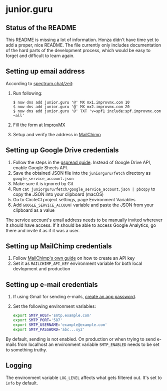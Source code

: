 # junior.guru

## Status of the README

This README is missing a lot of information. Honza didn't have time yet to add a proper, nice README. The file currently only includes documentation of the hard parts of the development process, which would be easy to forget and difficult to learn again.

## Setting up email address

According to [spectrum.chat/zeit](https://spectrum.chat/zeit/now/redirection-email-domain~b5e1b613-ae92-42f9-bc49-e8c824a8a7f2?m=MTUzNDE5OTg3MzMwMw==):

1.  Run following:

    ```
    $ now dns add junior.guru '@' MX mx1.improvmx.com 10
    $ now dns add junior.guru '@' MX mx2.improvmx.com 20
    $ now dns add junior.guru '@' TXT 'v=spf1 include:spf.improvmx.com ~all'
    ```
1.  Fill the form at [ImprovMX](https://improvmx.com/)
1.  Setup and verify the address in [MailChimp](https://mailchimp.com/)

## Setting up Google Drive credentials

1.  Follow the steps in the [gspread guide](https://gspread.readthedocs.io/en/latest/oauth2.html). Instead of Google Drive API, enable Google Sheets API.
1.  Save the obtained JSON file into the `juniorguru/fetch` directory as `google_service_account.json`
1.  Make sure it is ignored by Git
1.  Run `cat juniorguru/fetch/google_service_account.json | pbcopy` to copy the JSON into your clipboard (macOS)
1.  Go to CircleCI project settings, page Environment Variables
1.  Add `GOOGLE_SERVICE_ACCOUNT` variable and paste the JSON from your clipboard as a value

The service account's email address needs to be manually invited wherever it should have access. If it should be able to access Google Analytics, go there and invite it as if it was a user.

## Setting up MailChimp credentials

1. Follow [MailChimp's own guide](https://mailchimp.com/help/about-api-keys/) on how to create an API key
1. Set it as `MAILCHIMP_API_KEY` environment variable for both local devlopment and production

## Setting up e-mail credentials

1.  If using Gmail for sending e-mails, [create an app password](https://security.google.com/settings/security/apppasswords).
1.  Set the following environment variables:

    ```bash
    export SMTP_HOST='smtp.example.com'
    export SMTP_PORT='587'
    export SMTP_USERNAME='example@example.com'
    export SMTP_PASSWORD='abc...xyz'
    ```

By default, sending is not enabled. On production or when trying to send e-mails from localhost an environment variable `SMTP_ENABLED` needs to be set to something truthy.

## Logging

The environment variable `LOG_LEVEL` affects what gets filtered out. It's set to `info` by default.
